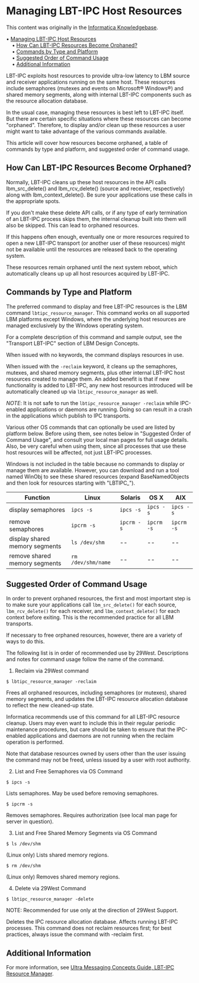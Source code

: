 # Managing LBT-IPC Host Resources

This content was originally in the [Informatica Knowledgebase](https://knowledge.informatica.com/s/article/80201?language=en_US).


<!-- mdtoc-start -->
&bull; [Managing LBT-IPC Host Resources](#managing-lbt-ipc-host-resources)  
&nbsp;&nbsp;&nbsp;&nbsp;&bull; [How Can LBT-IPC Resources Become Orphaned?](#how-can-lbt-ipc-resources-become-orphaned)  
&nbsp;&nbsp;&nbsp;&nbsp;&bull; [Commands by Type and Platform](#commands-by-type-and-platform)  
&nbsp;&nbsp;&nbsp;&nbsp;&bull; [Suggested Order of Command Usage](#suggested-order-of-command-usage)  
&nbsp;&nbsp;&nbsp;&nbsp;&bull; [Additional Information](#additional-information)  
<!-- TOC created by './mdtoc.pl wiki/managing-lbt-ipc-host-resources.md' (see https://github.com/fordsfords/mdtoc) -->
<!-- mdtoc-end -->


LBT-IPC exploits host resources to provide ultra-low latency to LBM source and receiver applications running on the same host.  These resources include semaphores (mutexes and events on Microsoft® Windows®) and shared memory segments, along with internal LBT-IPC components such as the resource allocation database.


In the usual case, managing these resources is best left to LBT-IPC itself.  But there are certain specific situations where these resources can become "orphaned". Therefore, to display and/or clean up these resources a user might want to take advantage of the various commands available.

This article will cover how resources become orphaned, a table of commands by type and platform, and suggested order of command usage.

## How Can LBT-IPC Resources Become Orphaned?

Normally, LBT-IPC cleans up these host resources in the API calls lbm_src_delete() and lbm_rcv_delete() (source and receiver, respectively) along with lbm_context_delete(). Be sure your applications use these calls in the appropriate spots.

If you don't make these delete API calls, or if any type of early termination of an LBT-IPC process skips them, the internal cleanup built into them will also be skipped. This can lead to orphaned resources.

If this happens often enough, eventually one or more resources required to open a new LBT-IPC transport (or another user of these resources) might not be available until the resources are released back to the operating system.

These resources remain orphaned until the next system reboot, which automatically cleans up up all host resources acquired by LBT-IPC.

## Commands by Type and Platform

The preferred command to display and free LBT-IPC resources is the LBM command `lbtipc_resource_manager`. This command works on all supported LBM platforms except Windows, where the underlying host resources are managed exclusively by the Windows operating system.

For a complete description of this command and sample output, see the "Transport LBT-IPC" section of LBM Design Concepts.

When issued with no keywords, the command displays resources in use.

When issued with the `-reclaim` keyword, it cleans up the semaphores, mutexes, and shared memory segments, plus other internal LBT-IPC host resources created to manage them. An added benefit is that if new functionality is added to LBT-IPC, any new host resources introduced will be automatically cleaned up via `lbtipc_resource_manager` as well.

*NOTE*: It is not safe to run the `lbtipc_resource_manager -reclaim` while IPC-enabled applications or daemons are running.  Doing so can result in a crash in the applications which publish to IPC transports.

Various other OS commands that can optionally be used are listed by platform below. Before using them, see notes below in "Suggested Order of Command Usage", and consult your local man pages for full usage details. Also, be very careful when using them, since all processes that use these host resources will be affected, not just LBT-IPC processes.

Windows is not included in the table because no commands to display or manage them are available. However, you can download and run a tool named WinObj to see these shared resources (expand BaseNamedObjects and then look for resources starting with "LBTIPC_").

| Function | Linux | Solaris | OS X | AIX |
| -------- | ----- | ------- | ---- | --- |
| display semaphores | `ipcs -s` | `ipcs -s` | `ipcs -s` | `ipcs -s` |
| remove semaphores | `ipcrm -s` | `ipcrm -s` | `ipcrm -s` | `ipcrm -s` |
| display shared memory segments | `ls /dev/shm` | -- | -- | -- |
| remove shared memory segments | `rm /dev/shm/name` | -- | -- | -- |

## Suggested Order of Command Usage

In order to prevent orphaned resources, the first and most important step is to make sure your applications call `lbm_src_delete()` for each source, `lbm_rcv_delete()` for each receiver, and `lbm_context_delete()` for each context before exiting. This is the recommended practice for all LBM transports.

If necessary to free orphaned resources, however, there are a variety of ways to do this.

The following list is in order of recommended use by 29West. Descriptions and notes for command usage follow the name of the command.

1. Reclaim via 29West command

````
$ lbtipc_resource_manager -reclaim
````

Frees all orphaned resources, including semaphores (or mutexes), shared memory segments, and updates the LBT-IPC resource allocation database to reflect the new cleaned-up state.

Informatica recommends use of this command for all LBT-IPC resource cleanup.  Users may even want to include this in their regular periodic maintenance procedures, but care should be taken to ensure that the IPC-enabled applications and daemons are not running when the reclaim operation is performed.

Note that database resources owned by users other than the user issuing the command may not be freed, unless issued by a user with root authority.

2. List and Free Semaphores via OS Command

````
$ ipcs -s
````

Lists semaphores. May be used before removing semaphores.

````
$ ipcrm -s
````

Removes semaphores. Requires authorization (see local man page for server in question).

3. List and Free Shared Memory Segments via OS Command

````
$ ls /dev/shm
````

(Linux only) Lists shared memory regions.

````
$ rm /dev/shm
````

(Linux only) Removes shared memory regions.

4. Delete via 29West Command

````
$ lbtipc_resource_manager -delete
````

NOTE: Recommended for use only at the direction of 29West Support.

Deletes the IPC resource allocation database. Affects running LBT-IPC processes. This command does not reclaim resources first; for best practices, always issue the command with -reclaim first.

## Additional Information

For more information, see [Ultra Messaging Concepts Guide, LBT-IPC Resource Manager](https://ultramessaging.github.io/currdoc/doc/Design/transporttypes.html#lbtipcresourcemanager).
